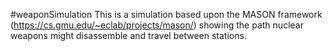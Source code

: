 #weaponSimulation
This is a simulation based upon the MASON framework (https://cs.gmu.edu/~eclab/projects/mason/) showing the path nuclear weapons might disassemble and travel between stations.
